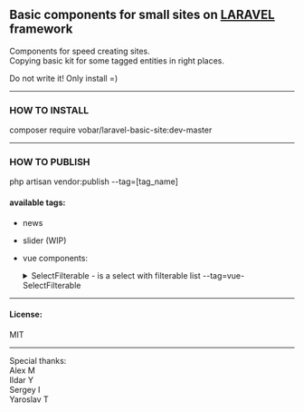 ## Basic components for small sites on [LARAVEL](https://github.com/laravel/laravel) framework

Components for speed creating sites.\
Copying basic kit for some tagged entities in right places.

Do not write it! Only install =)

---

### HOW TO INSTALL

composer require vobar/laravel-basic-site:dev-master

---

### HOW TO PUBLISH

php artisan vendor:publish --tag=[tag_name]

#### available tags:

- news
- slider (WIP)
- vue components:
  <details>
      <summary>SelectFilterable - is a select with filterable list --tag=vue-SelectFilterable</summary>

    (need headlessui npm package!)
    Input parameters:
    - selected - selected element id
    - people - list with format:```[{id: 1, name: 'Не выбран'}]```
        
    #### Пример вызова:
    ```vue
        <SelectFilterable
            v-model:selected="goods.user_id"
            :people="store.responsibles"
        />
    ```
    
  </details>


---

#### License:
MIT

---

Special thanks:\
Alex M\
Ildar Y\
Sergey I\
Yaroslav T

